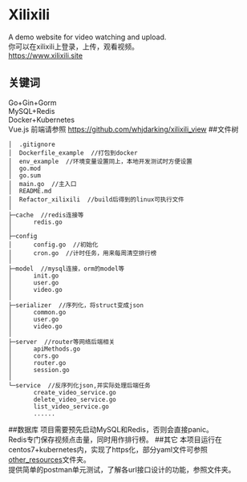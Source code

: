 # Xilixili
A demo website for video watching and upload.  
你可以在xilixili上登录，上传，观看视频。  
<https://www.xilixili.site>

## 关键词
Go+Gin+Gorm  
MySQL+Redis  
Docker+Kubernetes  
Vue.js  前端请参照 <https://github.com/whjdarking/xilixili_view>
##文件树
```
│  .gitignore
│  Dockerfile_example  //打包到docker
│  env_example  //环境变量设置同上，本地开发测试时方便设置
│  go.mod
│  go.sum
│  main.go  //主入口
│  README.md
│  Refactor_xilixili  //build后得到的linux可执行文件
│  
├─cache  //redis连接等
│      redis.go
│      
├─config
│      config.go  //初始化
│      cron.go  //计时任务，用来每周清空排行榜
│      
├─model  //mysql连接，orm的model等
│      init.go
│      user.go
│      video.go
│      
├─serializer  //序列化，将struct变成json
│      common.go
│      user.go
│      video.go
│      
├─server  //router等网络后端相关
│      apiMethods.go
│      cors.go
│      router.go
│      session.go
│      
└─service  //反序列化json,并实际处理后端任务
       create_video_service.go
       delete_video_service.go
       list_video_service.go
       ......
```
##数据库
项目需要预先启动MySQL和Redis，否则会直接panic。  
Redis专门保存视频点击量，同时用作排行榜。
##其它
本项目运行在centos7+kubernetes内，实现了https化，部分yaml文件可参照[other_resources](other_resources)文件夹。  
提供简单的postman单元测试，了解各url接口设计的功能，参照文件夹。
